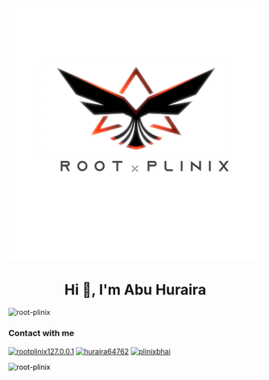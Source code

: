 ![title](20210310_141426.png)
<h1 align="center">Hi 👋, I'm Abu Huraira</h1>
<p align="left"> <img src="https://komarev.com/ghpvc/?username=root-plinix&label=Profile%20views&color=0e75b6&style=flat" alt="root-plinix" /> </p>
<h3 align="left">Contact with me</h3>
<p align="left">
<a href="https://fb.com/rootplinix" target="blank"><img align="center" src="https://cdn.jsdelivr.net/npm/simple-icons@3.0.1/icons/facebook.svg" alt="rootplinix127.0.0.1" height="30" width="40" /></a>
<a href="https://instagram.com/huraira64762" target="blank"><img align="center" src="https://cdn.jsdelivr.net/npm/simple-icons@3.0.1/icons/instagram.svg" alt="huraira64762" height="30" width="40" /></a>
<a href="https://www.youtube.com/c/DarkPhinix" target="blank"><img align="center" src="https://cdn.jsdelivr.net/npm/simple-icons@3.0.1/icons/youtube.svg" alt="plinixbhai" height="30" width="40" /></a>
</p>
<p style = "color:black"><img align="left" src="https://github-readme-stats.vercel.app/api/top-langs?username=root-plinix&show_icons=true&locale=en&layout=compact" alt="root-plinix" /></p>
